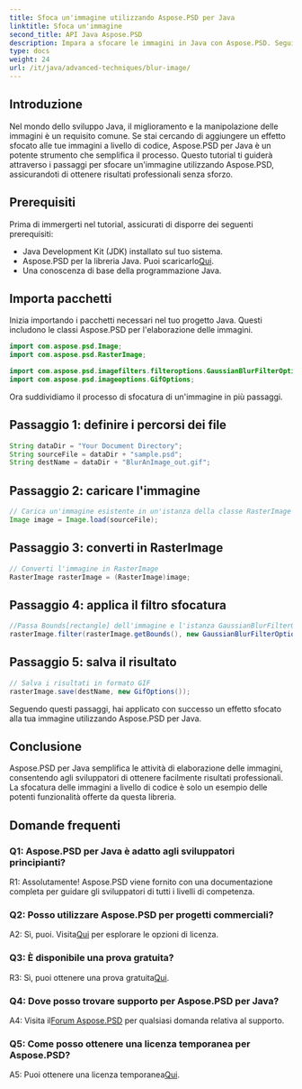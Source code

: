 ```yaml
---
title: Sfoca un'immagine utilizzando Aspose.PSD per Java
linktitle: Sfoca un'immagine
second_title: API Java Aspose.PSD
description: Impara a sfocare le immagini in Java con Aspose.PSD. Segui la nostra guida passo passo per risultati professionali.
type: docs
weight: 24
url: /it/java/advanced-techniques/blur-image/
---
```

## Introduzione

Nel mondo dello sviluppo Java, il miglioramento e la manipolazione delle immagini è un requisito comune. Se stai cercando di aggiungere un effetto sfocato alle tue immagini a livello di codice, Aspose.PSD per Java è un potente strumento che semplifica il processo. Questo tutorial ti guiderà attraverso i passaggi per sfocare un'immagine utilizzando Aspose.PSD, assicurandoti di ottenere risultati professionali senza sforzo.

## Prerequisiti

Prima di immergerti nel tutorial, assicurati di disporre dei seguenti prerequisiti:

- Java Development Kit (JDK) installato sul tuo sistema.
-  Aspose.PSD per la libreria Java. Puoi scaricarlo[Qui](https://releases.aspose.com/psd/java/).
- Una conoscenza di base della programmazione Java.

## Importa pacchetti

Inizia importando i pacchetti necessari nel tuo progetto Java. Questi includono le classi Aspose.PSD per l'elaborazione delle immagini.

```java
import com.aspose.psd.Image;
import com.aspose.psd.RasterImage;

import com.aspose.psd.imagefilters.filteroptions.GaussianBlurFilterOptions;
import com.aspose.psd.imageoptions.GifOptions;
```

Ora suddividiamo il processo di sfocatura di un'immagine in più passaggi.

## Passaggio 1: definire i percorsi dei file

```java
String dataDir = "Your Document Directory";
String sourceFile = dataDir + "sample.psd";
String destName = dataDir + "BlurAnImage_out.gif";
```

## Passaggio 2: caricare l'immagine

```java
// Carica un'immagine esistente in un'istanza della classe RasterImage
Image image = Image.load(sourceFile);
```

## Passaggio 3: converti in RasterImage

```java
// Converti l'immagine in RasterImage
RasterImage rasterImage = (RasterImage)image;
```

## Passaggio 4: applica il filtro sfocatura

```java
//Passa Bounds[rectangle] dell'immagine e l'istanza GaussianBlurFilterOptions al metodo Filter
rasterImage.filter(rasterImage.getBounds(), new GaussianBlurFilterOptions(15, 15));
```

## Passaggio 5: salva il risultato

```java
// Salva i risultati in formato GIF
rasterImage.save(destName, new GifOptions());
```

Seguendo questi passaggi, hai applicato con successo un effetto sfocato alla tua immagine utilizzando Aspose.PSD per Java.

## Conclusione

Aspose.PSD per Java semplifica le attività di elaborazione delle immagini, consentendo agli sviluppatori di ottenere facilmente risultati professionali. La sfocatura delle immagini a livello di codice è solo un esempio delle potenti funzionalità offerte da questa libreria.

## Domande frequenti

### Q1: Aspose.PSD per Java è adatto agli sviluppatori principianti?

R1: Assolutamente! Aspose.PSD viene fornito con una documentazione completa per guidare gli sviluppatori di tutti i livelli di competenza.

### Q2: Posso utilizzare Aspose.PSD per progetti commerciali?

 A2: Sì, puoi. Visita[Qui](https://purchase.aspose.com/buy) per esplorare le opzioni di licenza.

### Q3: È disponibile una prova gratuita?

 R3: Sì, puoi ottenere una prova gratuita[Qui](https://releases.aspose.com/).

### Q4: Dove posso trovare supporto per Aspose.PSD per Java?

 A4: Visita il[Forum Aspose.PSD](https://forum.aspose.com/c/psd/34) per qualsiasi domanda relativa al supporto.

### Q5: Come posso ottenere una licenza temporanea per Aspose.PSD?

 A5: Puoi ottenere una licenza temporanea[Qui](https://purchase.aspose.com/temporary-license/).